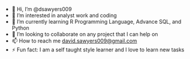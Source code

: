 - 👋 Hi, I’m @dsawyers009
- 👀 I’m interested in analyst work and coding
- 🌱 I’m currently learning R Programming Language, Advance SQL, and Python
- 💞️ I’m looking to collaborate on any project that I can help on
- 📫 How to reach me david.sawyers009@gmail.com
- ⚡ Fun fact: I am a self taught style learner and I love to learn new tasks

<!---
dsawyers009/dsawyers009 is a ✨ special ✨ repository because its `README.md` (this file) appears on your GitHub profile.
You can click the Preview link to take a look at your changes.
--->
